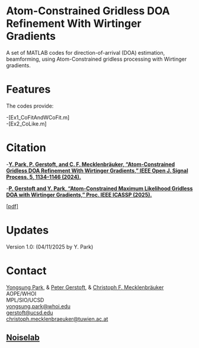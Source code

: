 # Atom-Constrained Gridless DOA Refinement With Wirtinger Gradients

A set of MATLAB codes for direction-of-arrival (DOA) estimation, beamforming, using Atom-Constrained gridless processing with Wirtinger gradients.
 
# Features

The codes provide:

-[Ex1_CoFitAndWCoFit.m]  
-[Ex2_CoLike.m]  

# Citation

-**[Y. Park, P. Gerstoft, and C. F. Mecklenbräuker, “Atom-Constrained Gridless DOA Refinement With Wirtinger Gradients,” IEEE Open J. Signal Process. 5, 1134–1146 (2024).](https://ieeexplore.ieee.org/document/10750433)**  

-**[P. Gerstoft and Y. Park, “Atom-Constrained Maximum Likelihood Gridless DOA with Wirtinger Gradients,” Proc. IEEE ICASSP (2025).](https://ieeexplore.ieee.org/document/10889232)**  

[[pdf]](https://www.dropbox.com/sh/qgi9symf43rki41/AADSrGg567PS86_S4A7j6aWEa?dl=0)  

# Updates

Version 1.0: (04/11/2025 by Y. Park)

# Contact

[Yongsung Park](https://scholar.google.com/citations?hl=en&user=jcMeNjMAAAAJ&view_op=list_works&sortby=pubdate), & [Peter Gerstoft](https://scholar.google.com/citations?user=oLMfDnYAAAAJ&hl=en), & [Christoph F. Mecklenbräuker](https://scholar.google.com/citations?user=-R0ArqgAAAAJ&hl=en)  
AOPE/WHOI  
MPL/SIO/UCSD  
yongsung.park@whoi.edu  
gerstoft@ucsd.edu  
christoph.mecklenbraeuker@tuwien.ac.at  
## [Noiselab](http://noiselab.ucsd.edu/)
